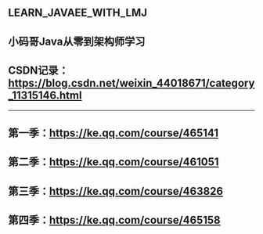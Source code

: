 ## LEARN_JAVAEE_WITH_LMJ
## 小码哥Java从零到架构师学习
## CSDN记录：https://blog.csdn.net/weixin_44018671/category_11315146.html

-------

## 第一季：https://ke.qq.com/course/465141
## 第二季：https://ke.qq.com/course/461051
## 第三季：https://ke.qq.com/course/463826
## 第四季：https://ke.qq.com/course/465158
